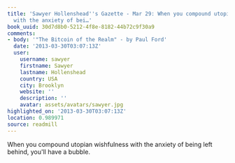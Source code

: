 ```yaml
---
title: 'Sawyer Hollenshead''s Gazette - Mar 29: When you compound utopian wishfulness
  with the anxiety of bei…'
book_uuid: 30d7d8b0-5212-4f8e-8182-44b72c9f30a9
comments:
- body: '"The Bitcoin of the Realm" - by Paul Ford'
  date: '2013-03-30T03:07:13Z'
  user:
    username: sawyer
    firstname: Sawyer
    lastname: Hollenshead
    country: USA
    city: Brooklyn
    website: ''
    description: ''
    avatar: assets/avatars/sawyer.jpg
highlighted_on: '2013-03-30T03:07:13Z'
location: 0.989971
source: readmill
---
```


When you compound utopian wishfulness with the anxiety of being left behind, you'll have a bubble.